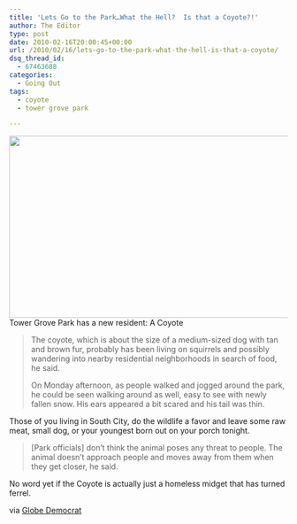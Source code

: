 ```yaml
---
title: 'Lets Go to the Park…What the Hell?  Is that a Coyote?!'
author: The Editor
type: post
date: 2010-02-16T20:00:45+00:00
url: /2010/02/16/lets-go-to-the-park-what-the-hell-is-that-a-coyote/
dsq_thread_id:
  - 67463688
categories:
  - Going Out
tags:
  - coyote
  - tower grove park

---
```

[<img class="aligncenter size-full wp-image-3266" title="tower_grove_coyote" src="http://punchingkitty.com/wp-content/uploads/2010/02/tower_grove_coyote.jpg" alt="" width="600" height="329" srcset="http://media.punchingkitty.com/wordpress/2010/02/tower_grove_coyote.jpg 600w, http://media.punchingkitty.com/wordpress/2010/02/tower_grove_coyote-300x164.jpg 300w" sizes="(max-width: 600px) 100vw, 600px" />][1]Tower Grove Park has a new resident: A Coyote

> The coyote, which is about the size of a medium-sized dog with tan and brown fur, probably has been living on squirrels and possibly wandering into nearby residential neighborhoods in search of food, he said.
> 
> On Monday afternoon, as people walked and jogged around the park, he could be seen walking around as well, easy to see with newly fallen snow. His ears appeared a bit scared and his tail was thin.

Those of you living in South City, do the wildlife a favor and leave some raw meat, small dog, or your youngest born out on your porch tonight.

> [Park officials] don’t think the animal poses any threat to people. The animal doesn’t approach people and moves away from them when they get closer, he said.

No word yet if the Coyote is actually just a homeless midget that has turned ferrel.

via <a href="http://www.globe-democrat.com/news/2010/feb/15/coyote-wanders-about-tower-grove-park/" target="_blank">Globe Democrat</a>

 [1]: http://punchingkitty.com/wp-content/uploads/2010/02/tower_grove_coyote.jpg